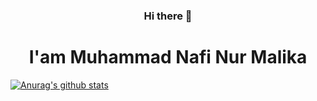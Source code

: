 <h3 align="center"> Hi there 👋 </h3>
<h1 align="center"> I'am Muhammad Nafi Nur Malika </h1>

[![Anurag's github stats](https://github-readme-stats.vercel.app/api?username=naf2k)](https://github.com/anuraghazra/github-readme-stats)




<!--
**naf2k/naf2k** is a ✨ _special_ ✨ repository because its `README.md` (this file) appears on your GitHub profile.

Here are some ideas to get you started:

- 🔭 I’m currently working on ...
- 🌱 I’m currently learning ...
- 👯 I’m looking to collaborate on ...
- 🤔 I’m looking for help with ...
- 💬 Ask me about ...
- 📫 How to reach me: ...
- 😄 Pronouns: ...
- ⚡ Fun fact: ...
-->
